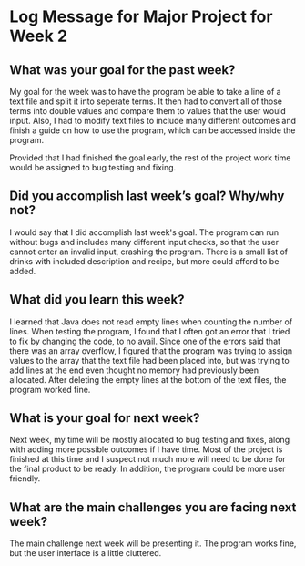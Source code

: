 # Log Message for Major Project for Week 2
## What was your goal for the past week?
My goal for the week was to have the program be able to take a line of a text file and split it into seperate terms. It then had to convert all of those terms into double values and compare them to values that the user would input. Also, I had to modify text files to include many different outcomes and finish a guide on how to use the program, which can be accessed inside the program. 

Provided that I had finished the goal early, the rest of the project work time would be assigned to bug testing and fixing.
## Did you accomplish last week’s goal? Why/why not?
I would say that I did accomplish last week's goal. The program can run without bugs and includes many different input checks, so that the user cannot enter an invalid input, crashing the program. There is a small list of drinks with included description and recipe, but more could afford to be added. 
## What did you learn this week?
I learned that Java does not read empty lines when counting the number of lines. When testing the program, I found that I often got an error that I tried to fix by changing the code, to no avail. Since one of the errors said that there was an array overflow, I figured that the program was trying to assign values to the array that the text file had been placed into, but was trying to add lines at the end even thought no memory had previously been allocated. After deleting the empty lines at the bottom of the text files, the program worked fine.
## What is your goal for next week?
Next week, my time will be mostly allocated to bug testing and fixes, along with adding more possible outcomes if I have time. Most of the project is finished at this time and I suspect not much more will need to be done for the final product to be ready. In addition, the program could be more user friendly.
## What are the main challenges you are facing next week?
The main challenge next week will be presenting it. The program works fine, but the user interface is a little cluttered.
